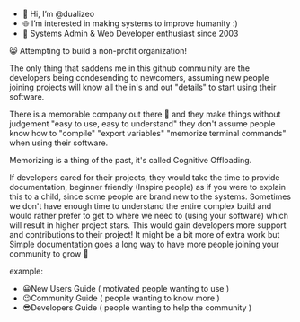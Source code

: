 - 👋 Hi, I’m @dualizeo
- 🌐 I’m interested in making systems to improve humanity :)
- 🌱 Systems Admin & Web Developer enthusiast since 2003

 😸 Attempting to build a non-profit organization!

<!---
dualizeo/dualizeo is a ✨ special ✨ repository because its `README.md` (this file) appears on your GitHub profile.
You can click the Preview link to take a look at your changes.
--->

 The only thing that saddens me in this github commuinity are the developers being condesending to newcomers, assuming new people joining projects will know all the in's and out "details" to start using their software.

 There is a memorable company out there 🍎 and they make things without judgement "easy to use, easy to understand" they don't assume people know how to "compile" "export variables" "memorize terminal commands" when using their software.

 Memorizing is a thing of the past, it's called Cognitive Offloading.

 If developers cared for their projects, they would take the time to provide documentation, beginner friendly (Inspire people) as if you were to explain this to a child, since some people are brand new to the systems. Sometimes we don't have enough time to understand the entire complex build and would rather prefer to get to where we need to (using your software) which will result in higher project stars.
This would gain developers more support and contributions to their project!
It might be a bit more of extra work but Simple documentation goes a long way to have more people joining your community to grow 🌱

example:
- 😀New Users Guide ( motivated people wanting to use )
- 😉Community Guide ( people wanting to know more )
- 😎Developers Guide ( people wanting to help the community )
